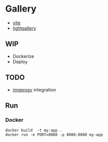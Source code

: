 # Gallery

- [vite](https://vite.dev/)
- [lightgallery](https://www.lightgalleryjs.com/)

## WIP
- Dockerize
- Deploy

## TODO
- [imgproxy](https://imgproxy.net/) integration

## Run

### Docker

```
docker build  -t my-app .
docker run -e PORT=8080 -p 8080:8080 my-app
```

